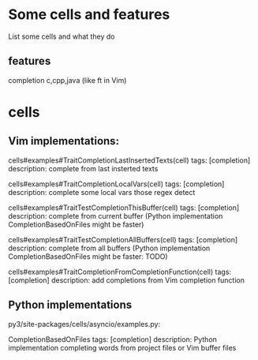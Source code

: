 Some cells and features
=======================

List some cells and what they do

features
--------------------
completion
c,cpp,java (like ft in Vim)


cells
=====

Vim implementations:
--------------------
cells#examples#TraitCompletionLastInsertedTexts(cell)
tags: [completion]
description: complete from last insterted texts

cells#examples#TraitCompletionLocalVars(cell)
tags: [completion]
description: complete some local vars those regex detect

cells#examples#TraitTestCompletionThisBuffer(cell)
tags: [completion]
description: complete from current buffer (Python implementation CompletionBasedOnFiles might be faster)

cells#examples#TraitTestCompletionAllBuffers(cell)
tags: [completion]
description: complete from all buffers (Python implementation CompletionBasedOnFiles might be faster: TODO)

cells#examples#TraitCompletionFromCompletionFunction(cell)
tags: [completion]
description: add completions from Vim completion function

Python implementations
----------------------
py3/site-packages/cells/asyncio/examples.py:

CompletionBasedOnFiles 
tags: [completion]
description: Python implementation completing words from project files or Vim buffer files
